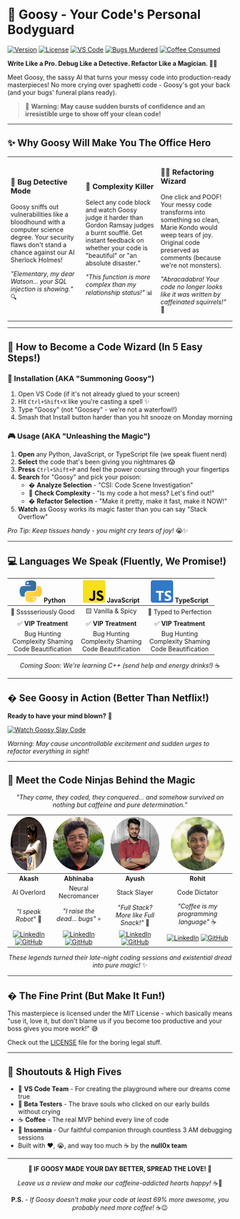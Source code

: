 # 🪿 Goosy - Your Code's Personal Bodyguard

[![Version](https://img.shields.io/badge/version-1.0.0-blue.svg)]()
[![License](https://img.shields.io/badge/license-MIT-green.svg)](LICENSE)
[![VS Code](https://img.shields.io/badge/VS%20Code-1.74+-brightgreen.svg)](https://code.visualstudio.com/)
[![Bugs Murdered](https://img.shields.io/badge/bugs%20murdered-∞-red.svg)]()
[![Coffee Consumed](https://img.shields.io/badge/coffee%20consumed-too%20much-brown.svg)]()

**Write Like a Pro. Debug Like a Detective. Refactor Like a Magician. 🎩✨**

Meet Goosy, the sassy AI that turns your messy code into production-ready masterpieces! No more crying over spaghetti code - Goosy's got your back (and your bugs' funeral plans ready).

> 🚀 **Warning: May cause sudden bursts of confidence and an irresistible urge to show off your clean code!**

---

## ✨ Why Goosy Will Make You The Office Hero

<table>
<tr>
<td width="33%">

### 🐛 **Bug Detective Mode**
Goosy sniffs out vulnerabilities like a bloodhound with a computer science degree. Your security flaws don't stand a chance against our AI Sherlock Holmes!

*"Elementary, my dear Watson... your SQL injection is showing."* 🔍

</td>
<td width="33%">

### 🧮 **Complexity Killer**
Select any code block and watch Goosy judge it harder than Gordon Ramsay judges a burnt soufflé. Get instant feedback on whether your code is "beautiful" or "an absolute disaster."

*"This function is more complex than my relationship status!"* 📊

</td>
<td width="33%">

### 🧙‍♂️ **Refactoring Wizard**
One click and POOF! Your messy code transforms into something so clean, Marie Kondo would weep tears of joy. Original code preserved as comments (because we're not monsters).

*"Abracadabra! Your code no longer looks like it was written by caffeinated squirrels!"* 🎩

</td>
</tr>
</table>

---

## 🚀 How to Become a Code Wizard (In 5 Easy Steps!)

### 🎯 Installation (AKA "Summoning Goosy")
1. Open VS Code (if it's not already glued to your screen)
2. Hit `Ctrl+Shift+X` like you're casting a spell ✨
3. Type "Goosy" (not "Goosey" - we're not a waterfowl!)
4. Smash that Install button harder than you hit snooze on Monday morning

### 🎮 Usage (AKA "Unleashing the Magic")
1. **Open** any Python, JavaScript, or TypeScript file (we speak fluent nerd)
2. **Select** the code that's been giving you nightmares 😱
3. **Press** `Ctrl+Shift+P` and feel the power coursing through your fingertips
4. **Search** for "Goosy" and pick your poison:
   - �️ **Analyze Selection** - "CSI: Code Scene Investigation"
   - 🧮 **Check Complexity** - "Is my code a hot mess? Let's find out!"
   - � **Refactor Selection** - "Make it pretty, make it fast, make it NOW!"
5. **Watch** as Goosy works its magic faster than you can say "Stack Overflow"

*Pro Tip: Keep tissues handy - you might cry tears of joy!* 😭✨

---

## 💻 Languages We Speak (Fluently, We Promise!)

<div align="center">

| <img src="src/images/lang_logos/python.png" width="50" height="50"> **Python** | <img src="src/images/lang_logos/js.png" width="50" height="50"> **JavaScript** | <img src="src/images/lang_logos/ts.png" width="50" height="50"> **TypeScript** |
|:---:|:---:|:---:|
| 🐍 Ssssseriously Good | 🟨 Vanilla & Spicy | 🔷 Typed to Perfection |
| ✅ **VIP Treatment** | ✅ **VIP Treatment** | ✅ **VIP Treatment** |
| Bug Hunting<br>Complexity Shaming<br>Code Beautification | Bug Hunting<br>Complexity Shaming<br>Code Beautification | Bug Hunting<br>Complexity Shaming<br>Code Beautification |

*Coming Soon: We're learning C++ (send help and energy drinks!)* ☕

</div>

---

## � See Goosy in Action (Better Than Netflix!)

**Ready to have your mind blown?** 🤯

[![Watch Goosy Slay Code](https://img.shields.io/badge/🍿%20WATCH%20THE%20MAGIC-YouTube-red?style=for-the-badge)](https://youtu.be/T_8CScm3SBk?si=M3Vp3SYvG4UNo8_y)

*Warning: May cause uncontrollable excitement and sudden urges to refactor everything in sight!*

---

## 👥 Meet the Code Ninjas Behind the Magic

<div align="center">

*"They came, they coded, they conquered... and somehow survived on nothing but caffeine and pure determination."*

| <img src="src/images/devs/akash.png" width="120" height="120" style="border-radius: 50%;"> | <img src="src/images/devs/abhinaba.png" width="120" height="120" style="border-radius: 50%;"> | <img src="src/images/devs/ayush.png" width="120" height="120" style="border-radius: 50%;"> | <img src="src/images/devs/rohit.jpg" width="120" height="120" style="border-radius: 50%;"> |
|:---:|:---:|:---:|:---:|
| **Akash** | **Abhinaba** | **Ayush** | **Rohit** |
| AI Overlord | Neural Necromancer | Stack Slayer | Code Dictator |
| *"I speak Robot"* 🤖 | *"I raise the dead... bugs"* 💀 | *"Full Stack? More like Full Snack!"* 🍕 | *"Coffee is my programming language"* ☕ |
| [![LinkedIn](https://img.shields.io/badge/LinkedIn-0077B5?style=flat&logo=linkedin&logoColor=white)](https://www.linkedin.com/in/akash-nath29/) [![GitHub](https://img.shields.io/badge/GitHub-100000?style=flat&logo=github&logoColor=white)](https://github.com/Akash-nath29) | [![LinkedIn](https://img.shields.io/badge/LinkedIn-0077B5?style=flat&logo=linkedin&logoColor=white)](https://www.linkedin.com/in/abhinaba-biswas/) [![GitHub](https://img.shields.io/badge/GitHub-100000?style=flat&logo=github&logoColor=white)](https://github.com/abhinaba-biswas) | [![LinkedIn](https://img.shields.io/badge/LinkedIn-0077B5?style=flat&logo=linkedin&logoColor=white)](https://www.linkedin.com/in/dhuaayush/) [![GitHub](https://img.shields.io/badge/GitHub-100000?style=flat&logo=github&logoColor=white)](https://github.com/AyushDhua) | [![LinkedIn](https://img.shields.io/badge/LinkedIn-0077B5?style=flat&logo=linkedin&logoColor=white)](https://www.linkedin.com/in/rohit-debnath/) [![GitHub](https://img.shields.io/badge/GitHub-100000?style=flat&logo=github&logoColor=white)](https://github.com/rohit-Dnath/) |

*These legends turned their late-night coding sessions and existential dread into pure magic!* ✨

</div>

---

## � The Fine Print (But Make It Fun!)

This masterpiece is licensed under the MIT License - which basically means "use it, love it, but don't blame us if you become too productive and your boss gives you more work!" 😅

Check out the [LICENSE](LICENSE) file for the boring legal stuff.

---

## 🙏 Shoutouts & High Fives

- 👏 **VS Code Team** - For creating the playground where our dreams come true
- 🧪 **Beta Testers** - The brave souls who clicked on our early builds without crying
- ☕ **Coffee** - The real MVP behind every line of code
- 🌙 **Insomnia** - Our faithful companion through countless 3 AM debugging sessions
- Built with ❤️, 😭, and way too much ☕ by the **null0x team**

---

<div align="center">

**🌟 IF GOOSY MADE YOUR DAY BETTER, SPREAD THE LOVE! 🌟**

*Leave us a review and make our caffeine-addicted hearts happy!* ☕💖

**P.S.** - *If Goosy doesn't make your code at least 69% more awesome, you probably need more coffee!* ☕😉

</div>